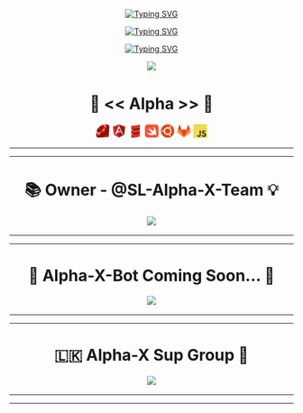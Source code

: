 
<!---------- Typing SVG ---------->
<p align="center">
    <a href="https://avatars.githubusercontent.com/u/85664936?v=10">
        <img
            src="https://readme-typing-svg.herokuapp.com?size=30&width=300&lines=Hello+Im+MALINDU"
            alt="Typing SVG"
        />
    </a>
</p>

<!---------- Typing SVG ---------->
<p align="center">
    <a href="https://avatars.githubusercontent.com/u/8664936?v=4">
        <img
            src="https://readme-typing-svg.herokuapp.com?size=30&width=330&lines=Wlcm+To+My+Profile+🚀"
            alt="Typing SVG"
        />
    </a>
</p>

<!---------- Typing SVG ---------->
<p align="center">
    <a href="https://avatars.githubusercontent.com/u/85664936?v=4">
        <img
            src="https://readme-typing-svg.herokuapp.com?size=28&width=330&lines=....................."
            alt="Typing SVG"
        />
    </a>
</p>

<p align='center'>
  <a href="https://www.python.org/" alt="made-with-python"> <img src="https://github.com/souvikguria98/souvikguria98/blob/master/Hi.gif"width="50" /> </a>
</p>

## <h1 align="center"> 💝 << Alpha >> 🍁</h1>

<!-- programming langs i work-->
<p align="center">
<img src="https://raw.githubusercontent.com/devicons/devicon/master/icons/ruby/ruby-original.svg" width="25px" height="25px"/>
<img src="https://raw.githubusercontent.com/devicons/devicon/master/icons/angularjs/angularjs-original.svg" width="25px" height="25px"/>
<img src="https://raw.githubusercontent.com/devicons/devicon/master/icons/scala/scala-original.svg" width="25px" height="25px"/>
<img src="https://raw.githubusercontent.com/devicons/devicon/master/icons/swift/swift-original.svg" width="25px" height="25px"/>
<img src="https://raw.githubusercontent.com/devicons/devicon/master/icons/ubuntu/ubuntu-plain.svg" width="25px" height="25px"/>
<img src="https://raw.githubusercontent.com/devicons/devicon/master/icons/gitlab/gitlab-original.svg" width="25px" height="25px"/>
<img src="https://raw.githubusercontent.com/devicons/devicon/master/icons/javascript/javascript-original.svg" width="25px" height="25px"/>

---
 ___
 <h1 align="center"><b> 📚 Owner - @SL-Alpha-X-Team 💡 </b></h1> 

<p align="center"><a href="https://github.com/SL-Alpha-X"><img src="https://telegra.ph/file/7d8f31f13b6631242752d.jpg" width="400"></a></p>

---
 ___
 
<h1 align="center"><b>🚨 Alpha-X-Bot Coming Soon... 🚨</b></h1> 

<p align="center"><a href="https://github.com/SL-Alpha-X-Team"><img src="https://telegra.ph/file/acdd3b748883b1bb81535.jpg" width="400"></a></p>

---
 ___
<h1 align="center"><b>🇱🇰 Alpha-X Sup Group 📌️</b></h1> 

<p align="center"><a href="https://chat.whatsapp.com/Ku8MincABBWAEOaG44PqZE"><img src="https://telegra.ph/file/2bbf2cc997a7065124827.jpg" width="400"></a></p>

---
 ___
